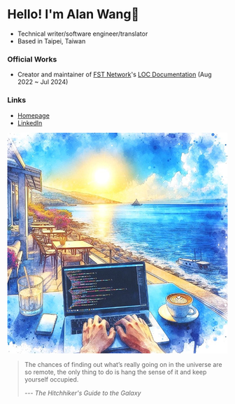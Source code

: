 # Hello! I'm Alan Wang👋

- Technical writer/software engineer/translator
- Based in Taipei, Taiwan

### Official Works
  
- Creator and maintainer of [FST Network](https://www.fst.network/)'s [LOC Documentation](https://loc-documentation.vercel.app/) (Aug 2022 ~ Jul 2024)

### Links

- [Homepage](https://alankrantas.github.io/)
- [LinkedIn](https://www.linkedin.com/in/alankrantas/)

![profile](profile.jpg)

> The chances of finding out what’s really going on in the universe are so remote, the only thing to do is hang the sense of it and keep yourself occupied.
> 
> --- _The Hitchhiker's Guide to the Galaxy_
